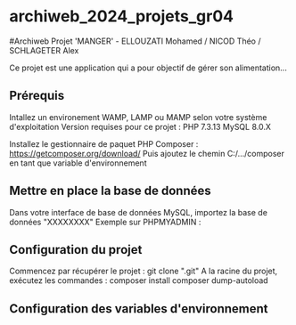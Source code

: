 # archiweb_2024_projets_gr04
#Archiweb Projet 'MANGER' - ELLOUZATI Mohamed / NICOD Théo / SCHLAGETER Alex

Ce projet est une application qui a pour objectif de gérer son alimentation...

## Prérequis
Intallez un environement WAMP, LAMP ou MAMP selon votre système d'exploitation
Version requises pour ce projet :
PHP 7.3.13
MySQL 8.0.X

Installez le gestionnaire de paquet PHP Composer : https://getcomposer.org/download/
Puis ajoutez le chemin C:/.../composer en tant que variable d'environnement

## Mettre en place la base de données
Dans votre interface de base de données MySQL, importez la base de données "XXXXXXXX"
Exemple sur PHPMYADMIN :

## Configuration du projet
Commencez par récupérer le projet : 
    git clone ".git"
A la racine du projet, exécutez les commandes :
    composer install
    composer dump-autoload

## Configuration des variables d'environnement
